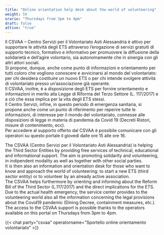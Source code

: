 ```yaml
---
title: "Online orientation help desk about thw world of volunteering"
weight: 50
orario: "Thursdays from 3pm to 4pm"
draft: false
attivo: "true"
---
```


Il CSVAA – Centro Servizi per il Volontariato Asti Alessandria è attivo per supportare le attività degli ETS attraverso l’erogazione di servizi gratuiti di supporto tecnico, formativo e informativo per promuovere la diffusione della solidarietà e dell’agire volontario, sia autonomamente che in sinergia con gli altri attori sociali.  
Si propone, dunque, anche come punto di informazioni e orientamento per tutti coloro che vogliono conoscere e avvicinarsi al mondo del volontariato: per chi desidera costituire un nuovo ETS o per chi intende svolgere attività di volontariato presso un’associazione già operante.  
Il CSVAA, inoltre, è a disposizione degli ETS per fornire orientamento e informazioni in merito alla Legge di Riforma del Terzo Settore (L. 117/2017) e a ciò che essa implica per la vita degli ETS stessi.  
Il Centro Servizi, infine, in questo periodo di emergenza sanitaria, si propone anche come un punto di riferimento per reperire tutte le informazioni, di interesse per il mondo del volontariato, connesse alle disposizioni di legge in materia di pandemia da Covid 19 (Decreti Ristori, misure di contenimento, ecc).  
Per accedere al supporto offerto dal CSVAA è possibile comunicare con gli operatori su questo portale il giovedì dalle ore 15 alle ore 16.


The CSVAA (Centro Servizi per il Volontariato Asti Alessandria) is helping the Third Sector Entities by providing free services of technical, educational and informational support. The aim is promoting solidarity and volunteering, in indipendent modality as well as together with other social parties.  
It is then also an information and orientation desk for those who want to know and approach the world of volunteering: to start a new ETS (third sector entity) or to volunteer by an already active association.  
The CSVAA helps furthermore by orienting  and informing about the Reform Bill of the Third Sector (L.117/2017) and the direct implications for the ETS.  
Due to the actual health emergency, the service center provides to the volunteering world also all the information concerning the legal provisions about the Covid19 pandemic (Dining Decree, containment measures, etc.).  
The access to the CSVAA support is possible thanks to the operators available on this portal on Thursdays from 3pm to 4pm.

{{< chat party="csvaa" operatorname="Sportello online orientamento volontariato" >}}
